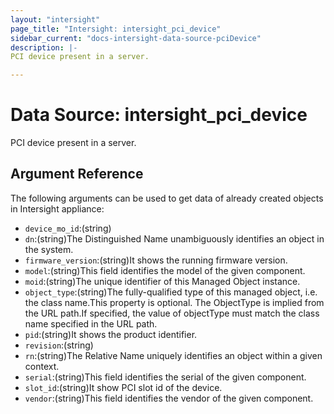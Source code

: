 ```yaml
---
layout: "intersight"
page_title: "Intersight: intersight_pci_device"
sidebar_current: "docs-intersight-data-source-pciDevice"
description: |-
PCI device present in a server.

---
```


# Data Source: intersight_pci_device
PCI device present in a server.

## Argument Reference
The following arguments can be used to get data of already created objects in Intersight appliance:
* `device_mo_id`:(string)
* `dn`:(string)The Distinguished Name unambiguously identifies an object in the system.
* `firmware_version`:(string)It shows the running firmware version.
* `model`:(string)This field identifies the model of the given component.
* `moid`:(string)The unique identifier of this Managed Object instance.
* `object_type`:(string)The fully-qualified type of this managed object, i.e. the class name.This property is optional. The ObjectType is implied from the URL path.If specified, the value of objectType must match the class name specified in the URL path.
* `pid`:(string)It shows the product identifier.
* `revision`:(string)
* `rn`:(string)The Relative Name uniquely identifies an object within a given context.
* `serial`:(string)This field identifies the serial of the given component.
* `slot_id`:(string)It show PCI slot id of the device.
* `vendor`:(string)This field identifies the vendor of the given component.
